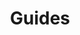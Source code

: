 ---
title: Guides
description: Consult the following developer guides on common subjects and usage of EMDK for Android features and API's.
layout: list-content-items.html
content-items:
    - type: section
      level: 4
      title: EMDK Programming Practices
      text: This guide contains various EMDK for Android programming tips.
      url: /emdk-for-android/4-0/guide/programming_practices
    - type: section
      level: 4
      title: SimulScan API
      text: Understand how to use the SimulScan API's to perform full document capture in your application. SimulScan involves capturing fields of interest in a given document and converting it into data that an end-user application can use immediately at the point of transaction.
      url: /emdk-for-android/4-0/guide/simulscan_guide
    - type: section
      level: 4
      title: Name-Value Pair
      text: Using the Profile Manager API's you can quickly change values dynamically on a given profile using name-value pairs. This guide contains examples of how to best use these APIs.
      url: /emdk-for-android/4-0/guide/name_value_pair
    - type: section
      level: 4
      title: PersonalShopper API
      text: The MC18 device provided by Zebra allows developers to easily create applications in the Personal Shopper category. This guide contains examples specific to using EMDK for Android with the MC18.
      url: /emdk-for-android/4-0/guide/personalshopper
    - type: section
      level: 4
      title: Secure NFC API
      text: This guide contains examples and best practices when using the Secure NFC API's including MifareDesfire, MiFareSam, SamKey, etc.
      url: /emdk-for-android/4-0/guide/securenfc
    - type: section
      level: 4
      title: Barcode Scanner States
      text: This guide provides diagrams to illustrate the states that a barcode scanner will transition through while using the EMDK Barcode Scanning API's.
      url: /emdk-for-android/4-0/guide/scanner
    - type: section
      level: 4
      title: Payment API
      text: This guide contains examples and best practices when using the Payment API's along with Zebra's PD40 payment device.
      url: /emdk-for-android/4-0/guide/payment-api
    - type: section
      level: 4
      title: PD40 Firmware Update
      text: This guide contains information about querying and updating the PD40's firmware from your application.
      url: /emdk-for-android/4-0/guide/pd40-firmware-update
---           